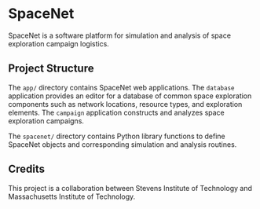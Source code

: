 # SpaceNet

SpaceNet is a software platform for simulation and analysis of space exploration campaign logistics.

## Project Structure

The `app/` directory contains SpaceNet web applications. The `database` application provides an editor for a database of common space exploration components such as network locations, resource types, and exploration elements. The `campaign` application constructs and analyzes space exploration campaigns.

The `spacenet/` directory contains Python library functions to define SpaceNet objects and corresponding simulation and analysis routines.

## Credits

This project is a collaboration between Stevens Institute of Technology and Massachusetts Institute of Technology.

